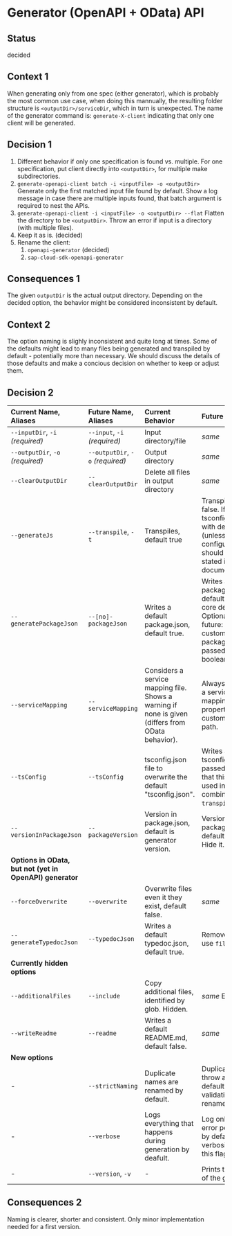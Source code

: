 # Generator (OpenAPI + OData) API

## Status

decided

## Context 1

When generating only from one spec (either generator), which is probably the most common use case, when doing this mannually, the resulting folder structure is `<outputDir>/serviceDir`, which in turn is unexpected.
The name of the generator command is: `generate-X-client` indicating that only one client will be generated.

## Decision 1

1. Different behavior if only one specification is found vs. multiple.
   For one specification, put client directly into `<outputDir>`, for multiple make subdirectories.
2. `generate-openapi-client batch -i <inputFile> -o <outputDir>`
   Generate only the first matched input file found by default.
   Show a log message in case there are multiple inputs found, that batch argument is required to nest the APIs.
3. `generate-openapi-client -i <inputFile> -o <outputDir> --flat`
   Flatten the directory to be `<outputDir>`.
   Throw an error if input is a directory (with multiple files).
4. Keep it as is. (decided)
5. Rename the client:
   1. `openapi-generator` (decided)
   2. `sap-cloud-sdk-openapi-generator`

## Consequences 1

The given `outputDir` is the actual output directory.
Depending on the decided option, the behavior might be considered inconsistent by default.

## Context 2

The option naming is slighly inconsistent and quite long at times.
Some of the defaults might lead to many files being generated and transpiled by default - potentially more than necessary.
We should discuss the details of those defaults and make a concious decision on whether to keep or adjust them.

## Decision 2

| Current Name, Aliases                                    | Future Name, Aliases             | Current Behavior                                                                                  | Future Behavior                                                                                                                                              | Allow-no |
| :------------------------------------------------------- | :------------------------------- | :------------------------------------------------------------------------------------------------ | :----------------------------------------------------------------------------------------------------------------------------------------------------------- | :------: |
| `--inputDir`, `-i` _(required)_                          | `--input`, `-i` _(required)_     | Input directory/file                                                                              | _same_                                                                                                                                                       |  false   |
| `--outputDir`, `-o` _(required)_                         | `--outputDir`, `-o` _(required)_ | Output directory                                                                                  | _same_                                                                                                                                                       |  false   |
| `--clearOutputDir`                                       | `--clearOutputDir`               | Delete all files in output directory                                                              | _same_                                                                                                                                                       |  false   |
| `--generateJs`                                           | `--transpile`, `-t`              | Transpiles, default true                                                                          | Transpiles, default false. If set if tsconfig is enabled with default (unless configured). This should be explicitly stated in the documentation.            |  false   |
| `--generatePackageJson`                                  | `--[no]-packageJson`                  | Writes a default package.json, default true.                                                      | Writes a default package.json, default true (needs core dependency). Optionally in the future: Writes a custom package.json if passed. Keep boolean for now. |   true   |
| `--serviceMapping`                                       | `--serviceMapping`               | Considers a service mapping file. Shows a warning if none is given (differs from OData behavior). | Always generates a service-mapping. Use this property to customize the file path.                                                                            |  false   |
| `--tsConfig`                                             | `--tsConfig`                     | tsconfig.json file to overwrite the default "tsconfig.json".                                      | Writes a custom tsconfig.json if passed. Document that this should be used in combination with `transpile`.                                                  |  false   |
| `--versionInPackageJson`                                 | `--packageVersion`               | Version in package.json, default is generator version.                                            | Version in package.json, default is `1.0.0`. Hide it.                                                                                                        |  false   |
| **Options in OData, but not (yet in OpenAPI) generator** |
| `--forceOverwrite`                                       | `--overwrite`                    | Overwrite files even it they exist, default false.                                                | _same_                                                                                                                                                       |  false   |
| `--generateTypedocJson`                                  | `--typedocJson`                  | Writes a default typedoc.json, default true.                                                      | Remove/deprecate, use `files` instead.                                                                                                                       |    -     |
| **Currently hidden options**                             |
| `--additionalFiles`                                      | `--include`                      | Copy additional files, identified by glob. Hidden.                                                | _same_ Expose it.                                                                                                                                            |  false   |
| `--writeReadme`                                          | `--readme`                       | Writes a default README.md, default false.                                                        | _same_                                                                                                                                                       |  false   |
| **New options**                                          |
| -                                                        | `--strictNaming`                 | Duplicate names are renamed by default.                                                           | Duplicate names throw an error by default. Disable validation to rename duplicates.                                                                          |   true   |
| -                                                        | `--verbose`                      | Logs everything that happens during generation by deafult.                                        | Log only success / error per service by default. Enable verbosity through this flag.                                                                         |  false   |
| -                                                        | `--version`, `-v`                | -                                                                                                 | Prints the version of the generator.                                                                                                                         |  false   |

## Consequences 2

Naming is clearer, shorter and consistent.
Only minor implementation needed for a first version.
